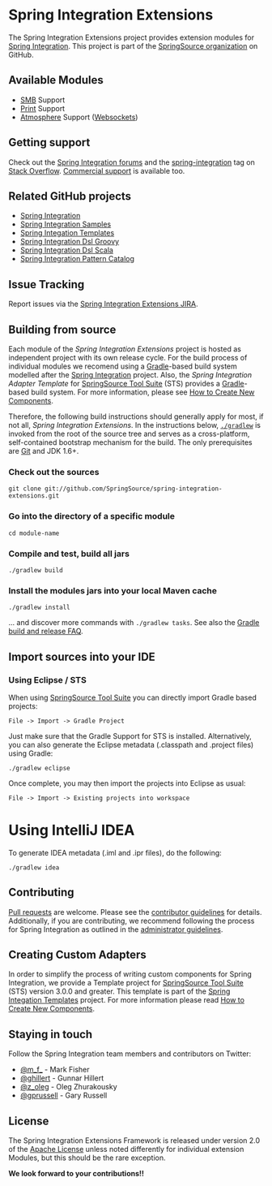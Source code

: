 Spring Integration Extensions
=============================

The Spring Integration Extensions project provides extension modules for [Spring Integration][]. This project is part of the [SpringSource organization][] on GitHub.

## Available Modules

* [SMB][] Support
* [Print][] Support
* [Atmosphere][] Support ([Websockets][])

## Getting support

Check out the [Spring Integration forums][] and the [spring-integration][spring-integration tag] tag
on [Stack Overflow][]. [Commercial support][] is available too.

## Related GitHub projects

* [Spring Integration][]
* [Spring Integration Samples][]
* [Spring Integation Templates][]
* [Spring Integration Dsl Groovy][]
* [Spring Integration Dsl Scala][]
* [Spring Integration Pattern Catalog][]

## Issue Tracking

Report issues via the [Spring Integration Extensions JIRA][].

## Building from source

Each module of the *Spring Integration Extensions* project is hosted as independent project with its own release cycle. For the build process of individual modules we recomend using a [Gradle][]-based build system modelled after the [Spring Integration][] project. Also, the *Spring Integration Adapter Template* for [SpringSource Tool Suite][] (STS) provides a [Gradle][]-based build system. For more information, please see [How to Create New Components][].

Therefore, the following build instructions should generally apply for most, if not all, *Spring Integration Extensions*. In the instructions below, [`./gradlew`][] is invoked from the root of the source tree and serves as a cross-platform, self-contained bootstrap mechanism for the build. The only prerequisites are [Git][] and JDK 1.6+.

### Check out the sources

`git clone git://github.com/SpringSource/spring-integration-extensions.git`

### Go into the directory of a specific module

`cd module-name`

### Compile and test, build all jars

`./gradlew build`

### Install the modules jars into your local Maven cache

`./gradlew install`

... and discover more commands with `./gradlew tasks`. See also the [Gradle build and release FAQ][].

## Import sources into your IDE

### Using Eclipse / STS

When using [SpringSource Tool Suite][] you can directly import Gradle based projects:

`File -> Import -> Gradle Project`

Just make sure that the Gradle Support for STS is installed. Alternatively, you can also generate the Eclipse metadata (.classpath and .project files) using Gradle:

`./gradlew eclipse`

Once complete, you may then import the projects into Eclipse as usual:

`File -> Import -> Existing projects into workspace`

# Using IntelliJ IDEA

To generate IDEA metadata (.iml and .ipr files), do the following:

    ./gradlew idea

## Contributing

[Pull requests][] are welcome. Please see the [contributor guidelines][] for details. Additionally, if you are contributing, we recommend following the process for Spring Integration as outlined in the [administrator guidelines][].

## Creating Custom Adapters

In order to simplify the process of writing custom components for Spring Integration, we provide a Template project for [SpringSource Tool Suite][] (STS) version 3.0.0 and greater. This template is part of the [Spring Integation Templates][] project. For more information please read [How to Create New Components][].

## Staying in touch

Follow the Spring Integration team members and contributors on Twitter:

* [@m_f_](https://twitter.com/https://twitter.com/m_f_) - Mark Fisher
* [@ghillert](https://twitter.com/ghillert) - Gunnar Hillert
* [@z_oleg](https://twitter.com/z_oleg) - Oleg Zhurakousky
* [@gprussell](https://twitter.com/gprussell) - Gary Russell

## License

The Spring Integration Extensions Framework is released under version 2.0 of the [Apache License][] unless noted differently for individual extension Modules, but this should be the rare exception.

**We look forward to your contributions!!**

[Spring Integration]: https://github.com/SpringSource/spring-integration
[SpringSource organization]: https://github.com/SpringSource
[Spring Integration forums]: http://forum.springsource.org/forumdisplay.php?42-Integration
[spring-integration tag]: http://stackoverflow.com/questions/tagged/spring-integration
[Stack Overflow]: http://stackoverflow.com/faq
[Commercial support]: http://springsource.com/support/springsupport
[Spring Integration Extensions JIRA]: http://jira.springsource.org/browse/INTEXT
[the lifecycle of an issue]: https://github.com/cbeams/spring-framework/wiki/The-Lifecycle-of-an-Issue
[Gradle]: http://gradle.org
[`./gradlew`]: http://vimeo.com/34436402
[Git]: http://help.github.com/set-up-git-redirect
[Gradle build and release FAQ]: https://github.com/SpringSource/spring-framework/wiki/Gradle-build-and-release-FAQ
[Pull requests]: http://help.github.com/send-pull-requests
[contributor guidelines]: https://github.com/SpringSource/spring-integration/wiki/Contributor-guidelines
[administrator guidelines]: https://github.com/SpringSource/spring-integration/wiki/Administrator-Guidelines
[Spring Integration Samples]: https://github.com/SpringSource/spring-integration-samples
[Spring Integation Templates]: https://github.com/SpringSource/spring-integration-templates/tree/master/si-sts-templates
[Spring Integration Dsl Groovy]: https://github.com/SpringSource/spring-integration-dsl-groovy
[Spring Integration Dsl Scala]: https://github.com/SpringSource/spring-integration-dsl-scala
[Spring Integration Pattern Catalog]: https://github.com/SpringSource/spring-integration-pattern-catalog
[SpringSource Tool Suite]: http://www.springsource.org/sts
[How to Create New Components]: https://github.com/SpringSource/spring-integration-extensions/wiki/How-to-Create-New-Components
[Apache License]: http://www.apache.org/licenses/LICENSE-2.0

[SMB]: http://en.wikipedia.org/wiki/Server_Message_Block
[Print]: http://docs.oracle.com/javase/6/docs/technotes/guides/jps/index.html
[Atmosphere]: https://github.com/Atmosphere/atmosphere
[Websockets]: http://www.html5rocks.com/en/tutorials/websockets/basics/